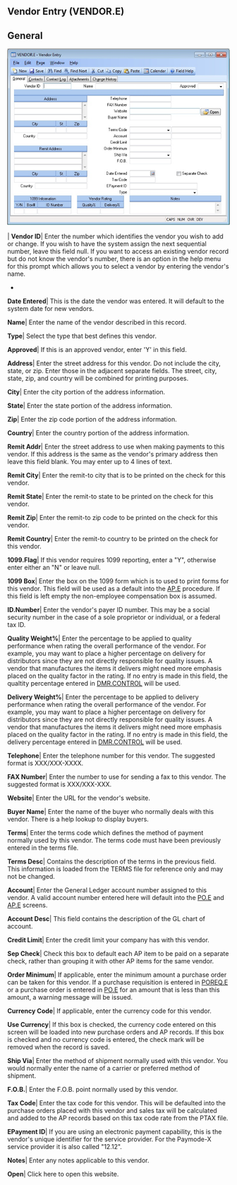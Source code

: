 ## Vendor Entry (VENDOR.E)
<PageHeader />

## General

![](./VENDOR-E-1.jpg)

| **Vendor ID**|  Enter the number which identifies the vendor you wish to add
or change. If you wish to have the system assign the next sequential number,
leave this field null. If you want to access an existing vendor record but do
not know the vendor's number, there is an option in the help menu for this
prompt which allows you to select a vendor by entering the vendor's name.

-  
**Date Entered**|  This is the date the vendor was entered. It will default to
the system date for new vendors.

**Name**|  Enter the name of the vendor described in this record.

**Type**|  Select the type that best defines this vendor.

**Approved**|  If this is an approved vendor, enter 'Y' in this field.

**Address**|  Enter the street address for this vendor. Do not include the
city, state, or zip. Enter those in the adjacent separate fields. The street,
city, state, zip, and country will be combined for printing purposes.

**City**|  Enter the city portion of the address information.

**State**|  Enter the state portion of the address information.

**Zip**|  Enter the zip code portion of the address information.

**Country**|  Enter the country portion of the address information.

**Remit Addr**|  Enter the street address to use when making payments to this
vendor. If this address is the same as the vendor's primary address then leave
this field blank. You may enter up to 4 lines of text.

**Remit City**|  Enter the remit-to city that is to be printed on the check
for this vendor.

**Remit State**|  Enter the remit-to state to be printed on the check for this
vendor.

**Remit Zip**|  Enter the remit-to zip code to be printed on the check for
this vendor.

**Remit Country**|  Enter the remit-to country to be printed on the check for
this vendor.

**1099.Flag**|  If this vendor requires 1099 reporting, enter a "Y", otherwise
enter either an "N" or leave null.

**1099 Box**|  Enter the box on the 1099 form which is to used to print forms
for this vendor. This field will be used as a default into the
[AP.E](../AP-E/README.md) procedure. If this field is left empty the non-employee
compensation box is assumed.

**ID.Number**|  Enter the vendor's payer ID number. This may be a social
security number in the case of a sole proprietor or individual, or a federal
tax ID.

**Quality Weight%**|  Enter the percentage to be applied to quality
performance when rating the overall performance of the vendor. For example,
you may want to place a higher percentage on delivery for distributors since
they are not directly responsible for quality issues. A vendor that
manufactures the items it delivers might need more emphasis placed on the
quality factor in the rating. If no entry is made in this field, the qualtity
percentage entered in [DMR.CONTROL](../DMR-CONTROL/README.md) will be used.

**Delivery Weight%**|  Enter the percentage to be applied to delivery
performance when rating the overall performance of the vendor. For example,
you may want to place a higher percentage on delivery for distributors since
they are not directly responsible for quality issues. A vendor that
manufactures the items it delivers might need more emphasis placed on the
quality factor in the rating. If no entry is made in this field, the delivery
percentage entered in [DMR.CONTROL](../DMR-CONTROL/README.md) will be used.

**Telephone**|  Enter the telephone number for this vendor. The suggested
format is XXX/XXX-XXXX.

**FAX Number**|  Enter the number to use for sending a fax to this vendor. The
suggested format is XXX/XXX-XXX.

**Website**|  Enter the URL for the vendor's website.

**Buyer Name**|  Enter the name of the buyer who normally deals with this
vendor. There is a help lookup to display buyers.

**Terms**|  Enter the terms code which defines the method of payment normally
used by this vendor. The terms code must have been previously entered in the
terms file.

**Terms Desc**|  Contains the description of the terms in the previous field.
This information is loaded from the TERMS file for reference only and may not
be changed.

**Account**|  Enter the General Ledger account number assigned to this vendor.
A valid account number entered here will default into the [PO.E](../PO-E/README.md) and
[AP.E](../AP-E/README.md) screens.

**Account Desc**|  This field contains the description of the GL chart of
account.

**Credit Limit**|  Enter the credit limit your company has with this vendor.

**Sep Check**|  Check this box to default each AP item to be paid on a
separate check, rather than grouping it with other AP items for the same
vendor.

**Order Minimum**|  If applicable, enter the minimum amount a purchase order
can be taken for this vendor. If a purchase requisition is entered in
[POREQ.E](../POREQ-E/README.md) or a purchase order is entered in [PO.E](../PO-E/README.md) for
an amount that is less than this amount, a warning message will be issued.

**Currency Code**|  If applicable, enter the currency code for this vendor.

**Use Currency**|  If this box is checked, the currency code entered on this
screen will be loaded into new purchase orders and AP records. If this box is
checked and no currency code is entered, the check mark will be removed when
the record is saved.

**Ship Via**|  Enter the method of shipment normally used with this vendor.
You would normally enter the name of a carrier or preferred method of
shipment.

**F.O.B.**|  Enter the F.O.B. point normally used by this vendor.

**Tax Code**|  Enter the tax code for this vendor. This will be defaulted into
the purchase orders placed with this vendor and sales tax will be calculated
and added to the AP records based on this tax code rate from the PTAX file.

**EPayment ID**|  If you are using an electronic payment capability, this is
the vendor's unique identifier for the service provider. For the Paymode-X
service provider it is also called "12.12".

**Notes**|  Enter any notes applicable to this vendor.

**Open**|  Click here to open this website.


<badge text= "Version 8.10.57 " vertical="middle" />

<PageFooter />
